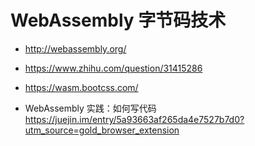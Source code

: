 # WebAssembly 字节码技术

- <http://webassembly.org/>

- <https://www.zhihu.com/question/31415286>

- <https://wasm.bootcss.com/>
- WebAssembly 实践：如何写代码 <https://juejin.im/entry/5a93663af265da4e7527b7d0?utm_source=gold_browser_extension>
